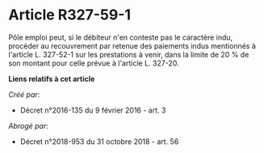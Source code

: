 # Article R327-59-1

Pôle emploi peut, si le débiteur n'en conteste pas le caractère indu, procéder au recouvrement par retenue des paiements
indus mentionnés à l'article L. 327-52-1 sur les prestations à venir, dans la limite de 20 % de son montant pour celle prévue
à l'article L. 327-20.

**Liens relatifs à cet article**

_Créé par_:

  - Décret n°2016-135 du 9 février 2016 - art. 3

_Abrogé par_:

  - Décret n°2018-953 du 31 octobre 2018 - art. 56
